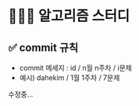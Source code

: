 # 👩🏻‍💻 알고리즘 스터디

## ✅ commit 규칙 
* commit 메세지 : id / n월 n주차 / i문제
* 예시) dahekim / 1월 1주차 / 7문제

수정중...